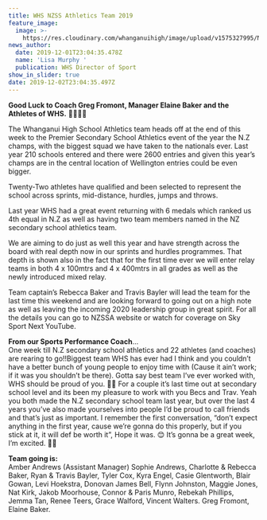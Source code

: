 ```yaml
---
title: WHS NZSS Athletics Team 2019
feature_image:
  image: >-
    https://res.cloudinary.com/whanganuihigh/image/upload/v1575327995/News/Before_they_leave.jpg
news_author:
  date: 2019-12-01T23:04:35.478Z
  name: 'Lisa Murphy '
  publication: WHS Director of Sport
show_in_slider: true
date: 2019-12-02T23:04:35.497Z
---
```

**Good Luck to Coach Greg Fromont, Manager Elaine Baker and the Athletes of WHS.** 💚💛💚💛

The Whanganui High School Athletics team heads off at the end of this week to the Premier Secondary School Athletics event of the year the N.Z champs, with the biggest squad we have taken to the nationals ever. Last year 210 schools entered and there were 2600 entries and given this year’s champs are in the central location of Wellington entries could be even bigger.

Twenty-Two athletes have qualified and been selected to represent the school across sprints, mid-distance, hurdles, jumps and throws.

Last year WHS had a great event returning with 6 medals which ranked us 4th equal in N.Z as well as having two team members named in the NZ secondary school athletics team.

We are aiming to do just as well this year and have strength across the board with real depth now in our sprints and hurdles programmes. That depth is shown also in the fact that for the first time ever we will enter relay teams in both 4 x 100mtrs and 4 x 400mtrs in all grades as well as the newly introduced mixed relay.

Team captain’s Rebecca Baker and Travis Bayler will lead the team for the last time this weekend and are looking forward to going out on a high note as well as leaving the incoming 2020 leadership group in great spirit. For all the details you can go to NZSSA website or watch for coverage on Sky Sport Next YouTube.

**From our Sports Performance Coach**...  
One week till N.Z secondary school athletics and 22 athletes (and coaches) are rearing to go!!Biggest team WHS has ever had I think and you couldn’t have a better bunch of young people to enjoy time with (Cause it ain’t work; if it was you shouldn’t be there). Gotta say best team I’ve ever worked with, WHS should be proud of you. 💚💛  For a couple it’s last time out at secondary school level and its been my pleasure to work with you Becs and Trav. Yeah you both made the N.Z secondary school team last year, but over the last 4 years you’ve also made yourselves into people I’d be proud to call friends and that’s just as important. I remember the first conversation, “don’t expect anything in the first year, cause we’re gonna do this properly, but if you stick at it, it will def be worth it”, Hope it was. 😊
It’s gonna be a great week, I’m excited. 🤗🤗

**Team going is:**  
Amber Andrews (Assistant Manager) Sophie Andrews, Charlotte & Rebecca Baker, Ryan & Travis Bayler, Tyler Cox, Kyra Engel, Casie Glentworth, Blair Gowan, Levi Hoekstra, Donovan James Bell, Flynn Johnston, Maggie Jones, Nat Kirk, Jakob Moorhouse, Connor & Paris Munro, Rebekah Phillips, Jemma Tan, Renee Teers, Grace Walford, Vincent Walters. Greg Fromont, Elaine Baker.
